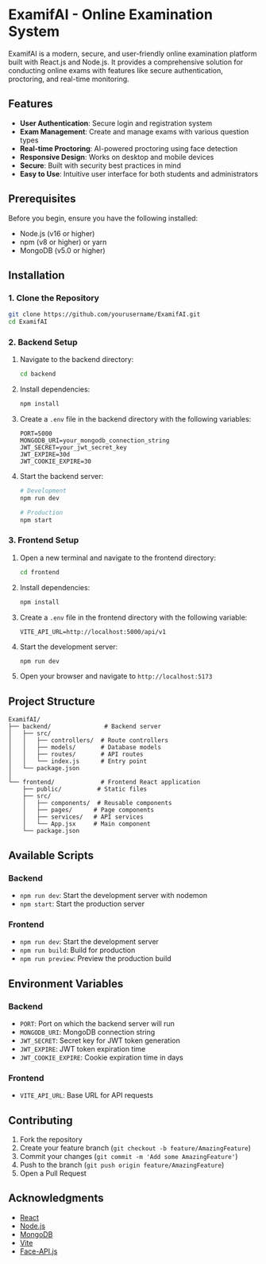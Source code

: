 # ExamifAI - Online Examination System

ExamifAI is a modern, secure, and user-friendly online examination platform built with React.js and Node.js. It provides a comprehensive solution for conducting online exams with features like secure authentication, proctoring, and real-time monitoring.

## Features

- **User Authentication**: Secure login and registration system
- **Exam Management**: Create and manage exams with various question types
- **Real-time Proctoring**: AI-powered proctoring using face detection
- **Responsive Design**: Works on desktop and mobile devices
- **Secure**: Built with security best practices in mind
- **Easy to Use**: Intuitive user interface for both students and administrators

## Prerequisites

Before you begin, ensure you have the following installed:

- Node.js (v16 or higher)
- npm (v8 or higher) or yarn
- MongoDB (v5.0 or higher)

## Installation

### 1. Clone the Repository

```bash
git clone https://github.com/yourusername/ExamifAI.git
cd ExamifAI
```

### 2. Backend Setup

1. Navigate to the backend directory:
   ```bash
   cd backend
   ```

2. Install dependencies:
   ```bash
   npm install
   ```

3. Create a `.env` file in the backend directory with the following variables:
   ```
   PORT=5000
   MONGODB_URI=your_mongodb_connection_string
   JWT_SECRET=your_jwt_secret_key
   JWT_EXPIRE=30d
   JWT_COOKIE_EXPIRE=30
   ```

4. Start the backend server:
   ```bash
   # Development
   npm run dev
   
   # Production
   npm start
   ```

### 3. Frontend Setup

1. Open a new terminal and navigate to the frontend directory:
   ```bash
   cd frontend
   ```

2. Install dependencies:
   ```bash
   npm install
   ```

3. Create a `.env` file in the frontend directory with the following variable:
   ```
   VITE_API_URL=http://localhost:5000/api/v1
   ```

4. Start the development server:
   ```bash
   npm run dev
   ```

5. Open your browser and navigate to `http://localhost:5173`

## Project Structure

```
ExamifAI/
├── backend/               # Backend server
│   ├── src/
│   │   ├── controllers/  # Route controllers
│   │   ├── models/       # Database models
│   │   ├── routes/       # API routes
│   │   └── index.js      # Entry point
│   └── package.json
│
└── frontend/             # Frontend React application
    ├── public/          # Static files
    ├── src/
    │   ├── components/  # Reusable components
    │   ├── pages/      # Page components
    │   ├── services/   # API services
    │   └── App.jsx     # Main component
    └── package.json
```

## Available Scripts

### Backend
- `npm run dev`: Start the development server with nodemon
- `npm start`: Start the production server

### Frontend
- `npm run dev`: Start the development server
- `npm run build`: Build for production
- `npm run preview`: Preview the production build

## Environment Variables

### Backend
- `PORT`: Port on which the backend server will run
- `MONGODB_URI`: MongoDB connection string
- `JWT_SECRET`: Secret key for JWT token generation
- `JWT_EXPIRE`: JWT token expiration time
- `JWT_COOKIE_EXPIRE`: Cookie expiration time in days

### Frontend
- `VITE_API_URL`: Base URL for API requests

## Contributing

1. Fork the repository
2. Create your feature branch (`git checkout -b feature/AmazingFeature`)
3. Commit your changes (`git commit -m 'Add some AmazingFeature'`)
4. Push to the branch (`git push origin feature/AmazingFeature`)
5. Open a Pull Request

## Acknowledgments

- [React](https://reactjs.org/)
- [Node.js](https://nodejs.org/)
- [MongoDB](https://www.mongodb.com/)
- [Vite](https://vitejs.dev/)
- [Face-API.js](https://github.com/justadudewhohacks/face-api.js/)
